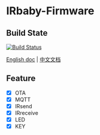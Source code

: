 # IRbaby-Firmware
## Build State
[![Build Status](https://www.travis-ci.org/Caffreyfans/IRbaby-firmware.svg?branch=master)](https://www.travis-ci.org/Caffreyfans/IRbaby-firmware)

[English doc](README.md) | [中文文档](README_zh.md)

## Feature
- [x] OTA
- [x] MQTT
- [x] IRsend
- [x] IRreceive
- [x] LED
- [x] KEY